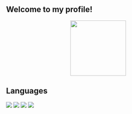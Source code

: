 Welcome to my profile!
---
<div align="center">
  <img height="152em" src="https://github-readme-stats.vercel.app/api/top-langs/?username=GabrielVCB&layout=compact&theme=dark&hide=html,css,scss" />
</div>

Languages
---
<p>
  <a>
    <img src="https://skillicons.dev/icons?i=java&theme=light" />
    <img src="https://skillicons.dev/icons?i=c" />
    <img src="https://skillicons.dev/icons?i=python" />
    <img src="https://skillicons.dev/icons?i=javascript" />
  </a>
</p>
